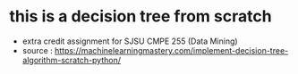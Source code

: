 # this is a decision tree from scratch 
- extra credit assignment for SJSU CMPE 255 (Data Mining) 
- source : https://machinelearningmastery.com/implement-decision-tree-algorithm-scratch-python/